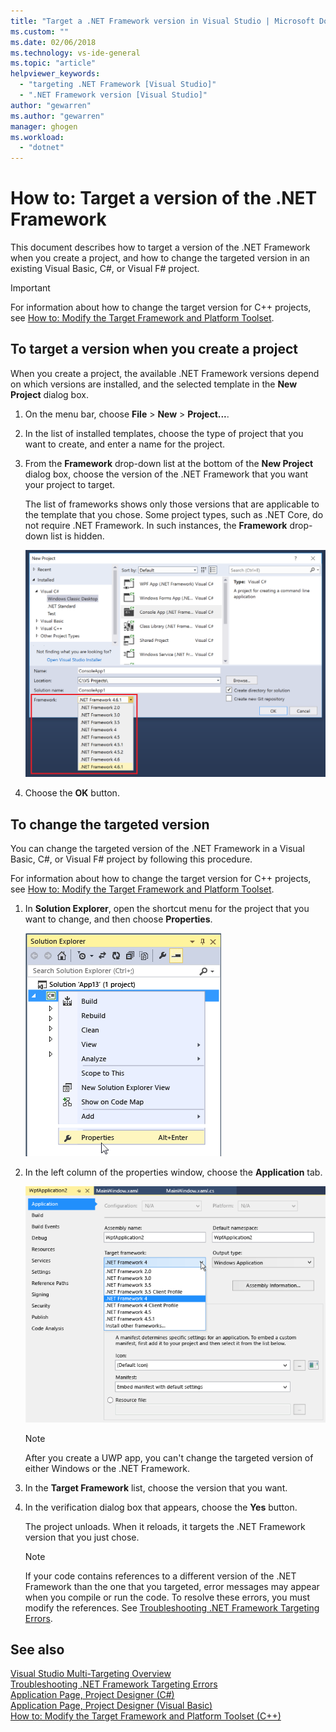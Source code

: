 ```yaml
---
title: "Target a .NET Framework version in Visual Studio | Microsoft Docs"
ms.custom: ""
ms.date: 02/06/2018
ms.technology: vs-ide-general
ms.topic: "article"
helpviewer_keywords: 
  - "targeting .NET Framework [Visual Studio]"
  - ".NET Framework version [Visual Studio]"
author: "gewarren"
ms.author: "gewarren"
manager: ghogen
ms.workload: 
  - "dotnet"
---
```

# How to: Target a version of the .NET Framework

This document describes how to target a version of the .NET Framework when you create a project, and how to change the targeted version in an existing Visual Basic, C#, or Visual F# project.

> [!IMPORTANT]
> For information about how to change the target version for C++ projects, see [How to: Modify the Target Framework and Platform Toolset](/cpp/build/how-to-modify-the-target-framework-and-platform-toolset).

## To target a version when you create a project

When you create a project, the available .NET Framework versions depend on which versions are installed, and the selected template in the **New Project** dialog box.

1. On the menu bar, choose **File** > **New** > **Project...**.

1. In the list of installed templates, choose the type of project that you want to create, and enter a name for the project.

1. From the **Framework** drop-down list at the bottom of the **New Project** dialog box, choose the version of the .NET Framework that you want your project to target.

    The list of frameworks shows only those versions that are applicable to the template that you chose. Some project types, such as .NET Core, do not require .NET Framework. In such instances, the **Framework** drop-down list is hidden.

    ![Framework drop-down in New Project dialog](media/vside-newproject-framework.png)

1. Choose the **OK** button.

## To change the targeted version

You can change the targeted version of the .NET Framework in a Visual Basic, C#, or Visual F# project by following this procedure.

For information about how to change the target version for C++ projects, see [How to: Modify the Target Framework and Platform Toolset](/cpp/build/how-to-modify-the-target-framework-and-platform-toolset).

1. In **Solution Explorer**, open the shortcut menu for the project that you want to change, and then choose **Properties**.

    ![Visual Studio Solution Explorer Properties](../ide/media/vs_slnexplorer_properties.png "vs_slnExplorer_Properties")

1. In the left column of the properties window, choose the **Application** tab.

    ![Visual Studio App Properties Application tab](../ide/media/vs_slnexplorer_properties_applicationtab.png "vs_slnExplorer_Properties_ApplicationTab")

    > [!NOTE]
    > After you create a UWP app, you can't change the targeted version of either Windows or the .NET Framework.

1. In the **Target Framework** list, choose the version that you want.

1. In the verification dialog box that appears, choose the **Yes** button.

    The project unloads. When it reloads, it targets the .NET Framework version that you just chose.

    > [!NOTE]
    > If your code contains references to a different version of the .NET Framework than the one that you targeted, error messages may appear when you compile or run the code. To resolve these errors, you must modify the references. See [Troubleshooting .NET Framework Targeting Errors](../msbuild/troubleshooting-dotnet-framework-targeting-errors.md).

## See also

[Visual Studio Multi-Targeting Overview](../ide/visual-studio-multi-targeting-overview.md)  
[Troubleshooting .NET Framework Targeting Errors](../msbuild/troubleshooting-dotnet-framework-targeting-errors.md)  
[Application Page, Project Designer (C#)](../ide/reference/application-page-project-designer-csharp.md)  
[Application Page, Project Designer (Visual Basic)](../ide/reference/application-page-project-designer-visual-basic.md)  
[How to: Modify the Target Framework and Platform Toolset (C++)](/cpp/build/how-to-modify-the-target-framework-and-platform-toolset)
